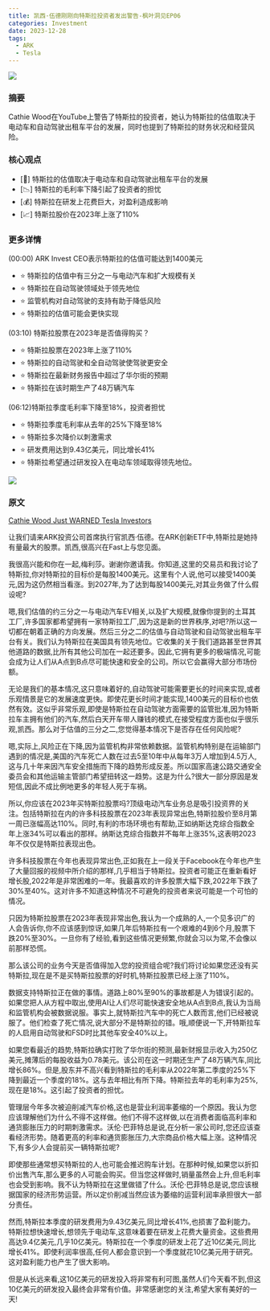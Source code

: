 ```yaml
---
title: 凯西·伍德刚刚向特斯拉投资者发出警告-枫叶洞见EP06
categories: Investment
date: 2023-12-28
tags:
  - ARK
  - Tesla
---
```





![](https://s.draftai.cn/vent/202312281443292.png)

### 摘要
Cathie Wood在YouTube上警告了特斯拉的投资者，她认为特斯拉的估值取决于电动车和自动驾驶出租车平台的发展，同时也提到了特斯拉的财务状况和经营风险。

### 核心观点
- [🚗] 特斯拉的估值取决于电动车和自动驾驶出租车平台的发展
- [📉] 特斯拉的毛利率下降引起了投资者的担忧
- [💰] 特斯拉在研发上花费巨大，对盈利造成影响
- [📈] 特斯拉股价在2023年上涨了110%


### 更多详情
(00:00) ARK Invest CEO表示特斯拉的估值可能达到1400美元
- ⭐ 特斯拉的估值中有三分之一与电动汽车和扩大规模有关
- ⭐ 特斯拉在自动驾驶领域处于领先地位
- ⭐ 监管机构对自动驾驶的支持有助于降低风险
- ⭐ 特斯拉的估值可能会更快实现

(03:10) 特斯拉股票在2023年是否值得购买？
- ⭐ 特斯拉股票在2023年上涨了110%
- ⭐ 特斯拉的自动驾驶和全自动驾驶使驾驶更安全
- ⭐ 特斯拉在最新财务报告中超过了华尔街的预期
- ⭐ 特斯拉在该时期生产了48万辆汽车

(06:12)特斯拉季度毛利率下降至18%，投资者担忧

- ⭐ 特斯拉季度毛利率从去年的25%下降至18%
- ⭐ 特斯拉多次降价以刺激需求
- ⭐ 研发费用达到9.43亿美元，同比增长41%
- ⭐ 特斯拉希望通过研发投入在电动车领域取得领先地位。

![](https://s.draftai.cn/vent/202312281447681.png)

### 原文

[Cathie Wood Just WARNED Tesla Investors](https://www.youtube.com/watch?v=mC-shura-34)

让我们请来ARK投资公司首席执行官凯西·伍德。在ARK创新ETF中,特斯拉是她持有量最大的股票。凯西,很高兴在Fast上与您见面。

我很高兴能和你在一起,梅利莎。谢谢你邀请我。你知道,这里的交易员和我讨论了特斯拉,你对特斯拉的目标价是每股1400美元。这里有个人说,他可以接受1400美元,因为这仍然相当看涨。到2027年,为了达到每股1400美元,对其业务做了什么假设呢?

嗯,我们估值的约三分之一与电动汽车EV相关,以及扩大规模,就像你提到的土耳其工厂,许多国家都希望拥有一家特斯拉工厂,因为这是新的世界秩序,对吧?所以这一切都在朝着正确的方向发展。然后三分之二的估值与自动驾驶和自动驾驶出租车平台有关。我们认为特斯拉在美国具有领先地位。它收集的关于我们道路甚至世界其他道路的数据,比所有其他公司加在一起还要多。因此,它拥有更多的极端情况,可能会成为让人们从A点到B点尽可能快速和安全的公司。所以它会赢得大部分市场份额。

无论是我们的基本情况,这只意味着好的,自动驾驶可能需要更长的时间来实现,或者乐观情景是它的发展速度更快。即使花更长时间才能实现,1400美元的目标价也依然有效。这似乎非常乐观,即使是特斯拉在自动驾驶方面需要的监管批准,因为特斯拉车主拥有他们的汽车,然后白天开车带人赚钱的模式,在接受程度方面也似乎很乐观,凯西。那么对于估值的三分之二,您觉得基本情况下是否存在任何风险呢?

嗯,实际上,风险正在下降,因为监管机构非常依赖数据。监管机构特别是在运输部门遇到的情况是,美国的汽车死亡人数在过去5至10年中从每年3万人增加到4.5万人,这与几十年来因汽车安全措施而下降的趋势形成反差。所以国家高速公路交通安全委员会和其他运输主管部门希望扭转这一趋势。这是为什么?很大一部分原因是发短信,因此不成比例地更多的年轻人死于车祸。 

所以,你应该在2023年买特斯拉股票吗?顶级电动汽车业务总是吸引投资界的关注。包括特斯拉在内的许多科技股票在2023年表现异常出色,特斯拉股价至8月第一周已涨幅高达110%。同时,有利的市场环境也有帮助,正如纳斯达克综合指数全年上涨34%可以看出的那样。纳斯达克综合指数并不每年上涨35%,这表明2023年不仅仅是特斯拉表现出色。 

许多科技股票在今年也表现异常出色,正如我在上一段关于Facebook在今年也产生了大量回报的视频中所介绍的那样,几乎相当于特斯拉。投资者可能正在重新看好增长股,2022年是非常困难的一年。我最喜欢的许多股票大幅下跌,2022年下跌了30%至40%。这对许多不知道这种情况不可避免的投资者来说可能是一个可怕的情况。

只因为特斯拉股票在2023年表现非常出色,我认为一个成熟的人,一个见多识广的人会告诉你,你不应该感到惊讶,如果几年后特斯拉有一个艰难的4到6个月,股票下跌20%至30%。一旦你有了经验,看到这些情况更频繁,你就会习以为常,不会像以前那样恐慌。

那么该公司的业务今天是否值得加入您的投资组合呢?我们将讨论如果您还没有买特斯拉,现在是不是买特斯拉股票的好时机,特斯拉股票已经上涨了110%。

数据支持特斯拉正在做的事情。道路上80%至90%的事故都是人为错误引起的。如果您把人从方程中取出,使用AI让人们尽可能快速安全地从A点到B点,我认为当局和监管机构会被数据说服。事实上,就特斯拉汽车中的死亡人数而言,他们已经被说服了。他们检查了死亡情况,说大部分不是特斯拉的错。哦,顺便说一下,开特斯拉车的人启用自动驾驶和FSD时比其他车安全40%以上。

如果您看最近的趋势,特斯拉确实打败了华尔街的预测,最新财报显示收入为250亿美元,摊薄后的每股收益为0.78美元。该公司在这一时期还生产了48万辆汽车,同比增长86%。但是,股东并不高兴看到特斯拉的毛利率从2022年第二季度的25%下降到最近一个季度的18%。这与去年相比有所下降。特斯拉去年的毛利率为25%,现在是18%。这引起了投资者的担忧。 

管理层今年多次被迫削减汽车价格,这也是营业利润率萎缩的一个原因。我认为您应该理解他们为什么不得不这样做。他们不得不这样做,以在消费者面临高利率和通货膨胀压力的时期刺激需求。沃伦·巴菲特总是说,在分析一家公司时,您还应该查看经济形势。随着更高的利率和通货膨胀压力,大宗商品价格大幅上涨。这种情况下,有多少人会提前买一辆特斯拉呢?

即使那些通常想买特斯拉的人,也可能会推迟购车计划。在那种时候,如果您以折扣价出售汽车,那么更多的人可能会购买。但当您这样做时,销量虽然会上升,但毛利率也会受到影响。我不认为特斯拉在这里做错了什么。沃伦·巴菲特总是说,您应该根据国家的经济形势运营。所以定价削减当然应该为萎缩的运营利润率承担很大一部分责任。 

然而,特斯拉本季度的研发费用为9.43亿美元,同比增长41%,也损害了盈利能力。特斯拉想快速增长,想领先于电动车,这意味着要在研发上花费大量资金。这些费用高达9.4亿美元,几乎10亿美元。特斯拉在一个季度的研发上花了近10亿美元,同比增长41%。即使利润率很高,任何人都会意识到一个季度就花10亿美元用于研究。这对盈利能力也产生了很大影响。

但是从长远来看,这10亿美元的研发投入将非常有利可图,虽然人们今天看不到,但这10亿美元的研发投入最终会非常有价值。非常感谢您的关注,希望大家有美好的一天!